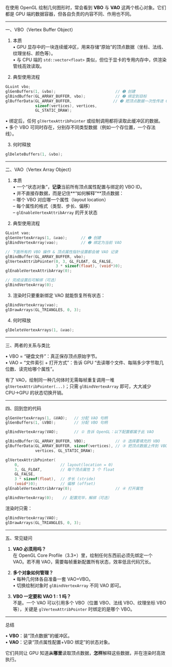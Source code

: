 在使用 OpenGL 绘制几何图形时，常会看到 **VBO** 与 **VAO** 这两个核心对象。它们都是 GPU 端的数据容器，但各自负责的内容不同、作用也不同。

--------------------------------------------------
一、VBO（Vertex Buffer Object）

1. 本质  
   • GPU 显存中的一块连续缓冲区，用来存储“原始”的顶点数据（坐标、法线、纹理坐标、颜色等）。  
   • 与 CPU 端的 `std::vector<float>` 类似，但位于显卡的专用内存中，供渲染管线高效读取。

2. 典型使用流程
```cpp
GLuint vbo;
glGenBuffers(1, &vbo);                          // ➊ 创建
glBindBuffer(GL_ARRAY_BUFFER, vbo);             // ➋ 绑定到目标
glBufferData(GL_ARRAY_BUFFER,                  // ➌ 把顶点数据一次性传进 GPU
             sizeof(vertices), vertices,
             GL_STATIC_DRAW);
```  
• 绑定后，任何 `glVertexAttribPointer` 或绘制调用都将读取此缓冲区的数据。  
• 多个 VBO 可同时存在，分别存不同类型数据（例如一个存位置，一个存法线）。

3. 何时释放
```cpp
glDeleteBuffers(1, &vbo);
```

--------------------------------------------------
二、VAO（Vertex Array Object）

1. 本质  
   • 一个“状态对象”，**记录**当前所有顶点属性配置与绑定的 VBO ID。  
   • 并不直接存数据，而是记住**“如何解释”**顶点数据：  
   – 哪个 VBO 对应哪一个属性（layout location）  
   – 每个属性的格式（类型、步长、偏移）  
   – `glEnableVertexAttribArray` 的开关状态

2. 典型使用流程
```cpp
GLuint vao;
glGenVertexArrays(1, &vao);      // ➊ 创建
glBindVertexArray(vao);          // ➋ 绑定为当前 VAO

// 下面所有的 VBO 操作 & 顶点属性指针设置都会被 VAO 记录
glBindBuffer(GL_ARRAY_BUFFER, vbo);
glVertexAttribPointer(0, 3, GL_FLOAT, GL_FALSE,
                      3 * sizeof(float), (void*)0);
glEnableVertexAttribArray(0);

// 完成设置后可解绑（可选）
glBindVertexArray(0);
```

3. 渲染时只要重新绑定 VAO 就能恢复所有状态：
```cpp
glBindVertexArray(vao);
glDrawArrays(GL_TRIANGLES, 0, 3);
```

4. 何时释放
```cpp
glDeleteVertexArrays(1, &vao);
```

--------------------------------------------------
三、两者的关系与类比

• VBO = “硬盘文件”：真正保存顶点原始字节。  
• VAO = “文件索引 + 打开方式”：告诉 GPU “去读哪个文件、每隔多少字节取几位数、读完给哪个属性”。

有了 VAO，绘制同一种几何体时无需每帧重复调用一堆 `glVertexAttribPointer(...)`；只需 `glBindVertexArray` 即可，大大减少 CPU→GPU 的状态切换开销。

--------------------------------------------------
四、回到您的代码

```cpp
glGenVertexArrays(1, &VAO);   // 分配 VAO 句柄
glGenBuffers(1, &VBO);        // 分配 VBO 句柄

glBindVertexArray(VAO);       // ① 告诉 OpenGL：以下配置都属于此 VAO

glBindBuffer(GL_ARRAY_BUFFER, VBO);             // ② 选择要填充的 VBO
glBufferData(GL_ARRAY_BUFFER, sizeof(vertices), // ③ 把顶点数据上传到 VBO
             vertices, GL_STATIC_DRAW);

glVertexAttribPointer(
    0,                  // layout(location = 0)
    3, GL_FLOAT,        // 每个顶点属性 3 个 float
    GL_FALSE,
    3 * sizeof(float),  // 步长 (stride)
    (void*)0);          // 偏移 (offset)
glEnableVertexAttribArray(0);                   // ④ 打开属性

glBindVertexArray(0);    // 配置完毕，解绑（可选）
```

渲染时只需：

```cpp
glBindVertexArray(VAO);
glDrawArrays(GL_TRIANGLES, 0, 3);
```

--------------------------------------------------
五、常见疑问

1. **VAO 必须用吗？**  
   在 OpenGL Core Profile（3.3+）里，绘制任何东西前必须先绑定一个 VAO。若不用 VAO，需要每帧重新配置所有状态，效率低且代码冗长。

2. **多个对象如何管理？**  
   • 每种几何体各自准备一套 VAO+VBO。  
   • 切换绘制对象时 `glBindVertexArray` 不同 VAO 即可。

3. **VBO 一定要和 VAO 1 : 1 吗？**  
   不是。一个 VAO 可以引用多个 VBO（位置 VBO、法线 VBO、纹理坐标 VBO 等），关键是 `glVertexAttribPointer` 时绑定的是哪个 VBO。

--------------------------------------------------
总结

• **VBO**：装“顶点数据”的缓冲区。  
• **VAO**：记录“顶点属性配置+VBO 绑定”的状态对象。

它们共同让 GPU 知道**从哪里**读取顶点数据，**怎样**解释这些数据，并在渲染时高效执行。